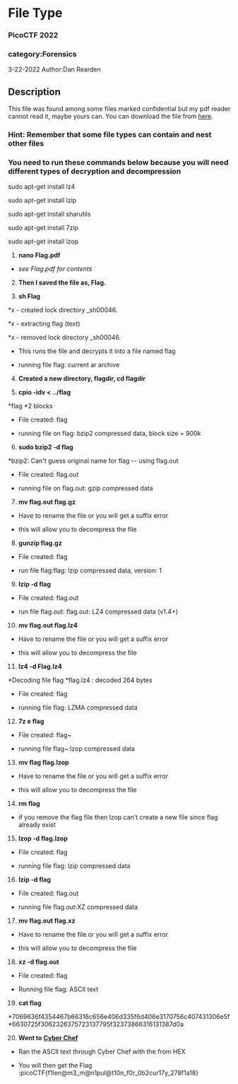 # File Type
### PicoCTF 2022
### category:Forensics
3-22-2022
Author:Dan Rearden

## Description
This file was found among some files marked confidential but my pdf reader cannot read it, maybe yours can. You can download the file from [here](https://artifacts.picoctf.net/c/329/Flag.pdf).

### Hint: Remember that some file types can contain and nest other files

### You need to run these commands below because you will need different types of decryption and decompression

sudo apt-get install lz4

sudo apt-get install lzip

sudo apt-get install sharutils

sudo apt-get install 7zip

sudo apt-get install lzop



1. __nano Flag.pdf__
* _see Flag.pdf for contents_

2. __Then I saved the file as, Flag.__

3. __sh Flag__

  *x - created lock directory _sh00046.
  
  *x - extracting flag (text)
  
  *x - removed lock directory _sh00046.

  * This runs the file and decrypts it into a file named flag
  
  * running file flag: current ar archive
  

4. __Created a new directory, flagdir, cd flagdir__

5. __cpio -idv < ../flag__
  
  *flag
  *2 blocks

  * File created: flag
  
  * running file on flag: bzip2 compressed data, block size = 900k

6. __sudo bzip2 -d flag__

  *bzip2: Can't guess original name for flag -- using flag.out

  * File created: flag.out
  
  * running file on flag.out: gzip compressed data

7. __mv flag.out flag.gz__

  * Have to rename the file or you will get a suffix error
  
  * this will allow you to decompress the file

8. __gunzip flag.gz__

  * File created: flag
  
  * run file flag:flag: lzip compressed data, version: 1

9. __lzip -d flag__

  * File created: flag.out
  
  * run file flag.out: flag.out: LZ4 compressed data (v1.4+)

10. __mv flag.out flag.lz4__
  
  * Have to rename the file or you will get a suffix error
  
  * this will allow you to decompress the file

11. __lz4 -d Flag.lz4__

  *Decoding file flag 
  *flag.lz4             : decoded 264 bytes  

  * File created: flag
  
  * running file flag: LZMA compressed data

12. __7z e flag__
  
  * File created: flag~
  
  * running file flag~:lzop compressed data


13. __mv flag flag.lzop__
  
  * Have to rename the file or you will get a suffix error
  
  * this will allow you to decompress the file

14. __rm flag__

  * if you remove the flag file then lzop can't create a new file since flag already exist

15. __lzop -d flag.lzop__
  
  * File created: flag
  
  * running file flag: lzip compressed data

16. __lzip -d flag__
  
  * File created: flag.out
  
  * running file flag.out:XZ compressed data

17. __mv flag.out flag.xz__

  * Have to rename the file or you will get a suffix error
  
  * this will allow you to decompress the file

18. __xz -d flag.out__

  * File created: flag
  
  * Running file flag: ASCII text

19. __cat flag__
  
  *7069636f4354467b66316c656e406d335f6d406e3170756c407431306e5f
  *6630725f3062326375723137795f32373866316131387d0a

20.  __Went to [Cyber Chef](https://gchq.github.io/CyberChef/)__
  
  * Ran the ASCII text through Cyber Chef with the from HEX 
  
  * You will then get the Flag :picoCTF{f1len@m3_m@n1pul@t10n_f0r_0b2cur17y_278f1a18}

